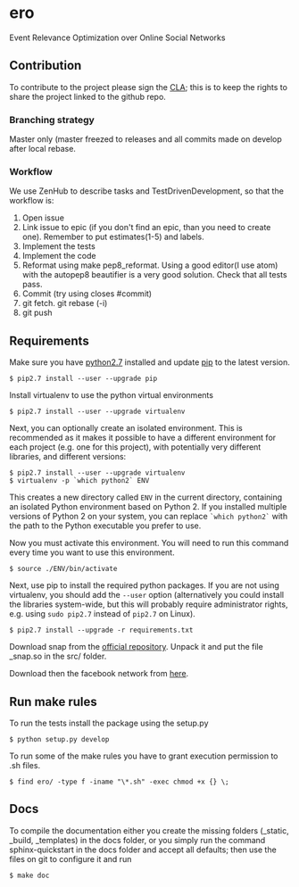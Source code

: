 # ero

Event Relevance Optimization over Online Social Networks

## Contribution

To contribute to the project please sign the [CLA](https://cla-assistant.io/RicCapUnitn/ero); this is to keep the rights to share the project linked to the github repo.

### Branching strategy

Master only (master freezed to releases and all commits made on develop after local rebase.

### Workflow

We use ZenHub to describe tasks and TestDrivenDevelopment, so that the workflow is:

1. Open issue
2. Link issue to epic (if you don't find an epic, than you need to create one). Remember to put estimates(1-5) and labels.
3. Implement the tests
4. Implement the code
5. Reformat using make pep8_reformat. Using a good editor(I use atom) with the autopep8 beautifier is a very good solution. Check that all tests pass.
6. Commit (try using closes #commit)
7. git fetch. git rebase (-i)
8. git push

## Requirements

Make sure you have [python2.7](https://www.python.org/downloads/) installed and update [pip](https://pip.pypa.io/en/stable/installing/) to the latest version.

    $ pip2.7 install --user --upgrade pip

Install virtualenv to use the python virtual environments

    $ pip2.7 install --user --upgrade virtualenv

Next, you can optionally create an isolated environment. This is recommended as it makes it possible to have a different environment for each project (e.g. one for this project), with potentially very different libraries, and different versions:

    $ pip2.7 install --user --upgrade virtualenv
    $ virtualenv -p `which python2` ENV

This creates a new directory called `ENV` in the current directory, containing an isolated Python environment based on Python 2\. If you installed multiple versions of Python 2 on your system, you can replace `` `which python2` `` with the path to the Python executable you prefer to use.

Now you must activate this environment. You will need to run this command every time you want to use this environment.

    $ source ./ENV/bin/activate

Next, use pip to install the required python packages. If you are not using virtualenv, you should add the `--user` option (alternatively you could install the libraries system-wide, but this will probably require administrator rights, e.g. using `sudo pip2.7` instead of `pip2.7` on Linux).

    $ pip2.7 install --upgrade -r requirements.txt

Download snap from the [official repository](http://snap.stanford.edu/snappy/index.html).
Unpack it and put the file \_snap.so in the src/ folder.

Download then the facebook network from [here](http://snap.stanford.edu/data/ego-Facebook.html).

## Run make rules

To run the tests install the package using the setup.py

    $ python setup.py develop

To run some of the make rules you have to grant execution permission to .sh files.

    $ find ero/ -type f -iname "\*.sh" -exec chmod +x {} \;

## Docs

To compile the documentation either you create the missing folders (\_static, \_build, \_templates) in the docs folder, or you simply run the command sphinx-quickstart in the docs folder and accept all defaults; then use the files on git to configure it and run

    $ make doc
